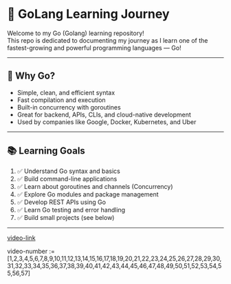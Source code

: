 # 🚀 GoLang Learning Journey

Welcome to my Go (Golang) learning repository!  
This repo is dedicated to documenting my journey as I learn one of the fastest-growing and powerful programming languages — Go!

---

## 📌 Why Go?

- Simple, clean, and efficient syntax
- Fast compilation and execution
- Built-in concurrency with goroutines
- Great for backend, APIs, CLIs, and cloud-native development
- Used by companies like Google, Docker, Kubernetes, and Uber

---

## 📚 Learning Goals

1. ✅ Understand Go syntax and basics
2. ✅ Build command-line applications
3. ✅ Learn about goroutines and channels (Concurrency)
4. ✅ Explore Go modules and package management
5. ✅ Develop REST APIs using Go
6. ✅ Learn Go testing and error handling
7. ✅ Build small projects (see below)

---------------
[video-link](https://www.youtube.com/playlist?list=PLRAV69dS1uWQGDQoBYMZWKjzuhCaOnBpa)

video-number := [1,2,3,4,5,6,7,8,9,10,11,12,13,14,15,16,17,18,19,20,21,22,23,24,25,26,27,28,29,30,31,32,33,34,35,36,37,38,39,40,41,42,43,44,45,46,47,48,49,50,51,52,53,54,55,56,57]